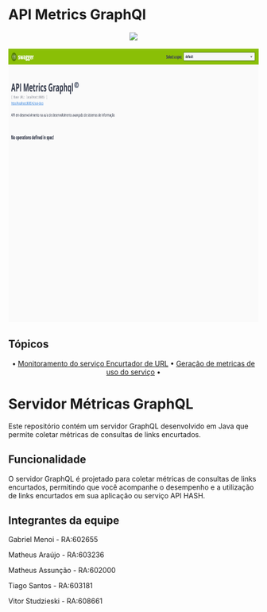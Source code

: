 # API Metrics GraphQl
<div align="center">


<p align="center">
   <img src="http://img.shields.io/static/v1?label=STATUS&message=EM%20DESENVOLVIMENTO&color=RED&style=for-the-badge" />
</p>
</div>
<div align="center" class="row">
<img src="readme/img.png" width="900" height="550"/>
</div>

## Tópicos

<div align="center">
  • <a href="#Descrição do Projeto">Monitoramento do serviço Encurtador de URL</a> •
  <a href="#tecnicas-e-tecnologias-utilizadas">Geração de metricas de uso do serviço</a> •
</div>

# __Servidor Métricas GraphQL__
Este repositório contém um servidor GraphQL desenvolvido em Java que permite coletar métricas de consultas de links encurtados.

## __Funcionalidade__
O servidor GraphQL é projetado para coletar métricas de consultas de links encurtados, permitindo que você acompanhe o desempenho e a utilização de links encurtados em sua aplicação ou serviço API HASH.

## Integrantes da equipe
<p align="justify">Gabriel Menoi - RA:602655</p>
<p align="justify">Matheus Araújo - RA:603236</p>
<p align="justify">Matheus Assunção - RA:602000</p>
<p align="justify">Tiago Santos - RA:603181</p>
<p align="justify">Vitor Studzieski - RA:608661</p>